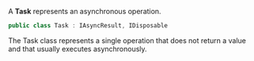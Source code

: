A **Task** represents an asynchronous operation.
```C#
public class Task : IAsyncResult, IDisposable
```
The Task class represents a single operation that does not return a value and that usually executes asynchronously.